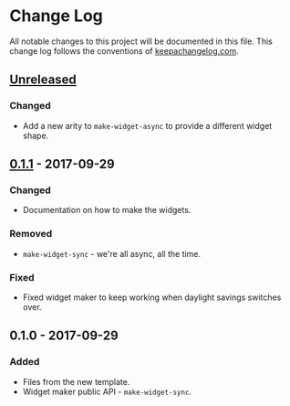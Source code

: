 # Change Log
All notable changes to this project will be documented in this file. This change log follows the conventions of [keepachangelog.com](http://keepachangelog.com/).

## [Unreleased]
### Changed
- Add a new arity to `make-widget-async` to provide a different widget shape.

## [0.1.1] - 2017-09-29
### Changed
- Documentation on how to make the widgets.

### Removed
- `make-widget-sync` - we're all async, all the time.

### Fixed
- Fixed widget maker to keep working when daylight savings switches over.

## 0.1.0 - 2017-09-29
### Added
- Files from the new template.
- Widget maker public API - `make-widget-sync`.

[Unreleased]: https://github.com/your-name/inktobot/compare/0.1.1...HEAD
[0.1.1]: https://github.com/your-name/inktobot/compare/0.1.0...0.1.1
